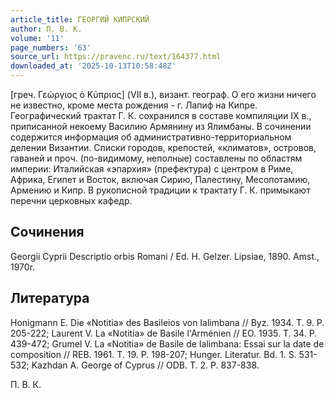 ```yaml
---
article_title: ГЕОРГИЙ КИПРСКИЙ
author: П. В. К.
volume: '11'
page_numbers: '63'
source_url: https://pravenc.ru/text/164377.html
downloaded_at: '2025-10-13T10:58:48Z'
---
```


[греч. Γεώργιος ὁ Κύπριος] (VII в.), визант. географ. О его жизни ничего не известно, кроме места рождения - г. Лапиф на Кипре. Географический трактат Г. К. сохранился в составе компиляции IX в., приписанной некоему Василию Армянину из Ялимбаны. В сочинении содержится информация об административно-территориальном делении Византии. Списки городов, крепостей, «климатов», островов, гаваней и проч. (по-видимому, неполные) составлены по областям империи: Италийская «эпархия» (префектура) с центром в Риме, Африка, Египет и Восток, включая Сирию, Палестину, Месопотамию, Армению и Кипр. В рукописной традиции к трактату Г. К. примыкают перечни церковных кафедр.

## Сочинения

Georgii Cyprii Descriptio orbis Romani / Ed. H. Gelzer. Lipsiae, 1890. Amst., 1970r.

## Литература

Honigmann E. Die «Notitia» des Basileios von Ialimbana // Byz. 1934. T. 9. P. 205-222; Laurent V. La «Notitia» de Basile l'Arménien // EO. 1935. T. 34. P. 439-472; Grumel V. La «Notitia» de Basile de Ialimbana: Essai sur la date de composition // REB. 1961. T. 19. P. 198-207; Hunger. Literatur. Bd. 1. S. 531-532; Kazhdan A. George of Cyprus // ODB. T. 2. P. 837-838.

П. В. К.
